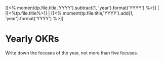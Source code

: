  [[<% moment(tp.file.title,'YYYY').subtract(1, 'year').format('YYYY') %>]] | [[<%tp.file.title%>]] | [[<% moment(tp.file.title,'YYYY').add(1, 'year').format('YYYY') %>]] 
# Yearly OKRs
Write down the focuses of the year, not more than five focuses.

